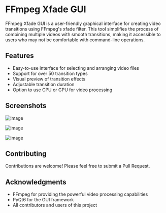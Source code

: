 # FFmpeg Xfade GUI

FFmpeg Xfade GUI is a user-friendly graphical interface for creating video transitions using FFmpeg's xfade filter. This tool simplifies the process of combining multiple videos with smooth transitions, making it accessible to users who may not be comfortable with command-line operations.

## Features

- Easy-to-use interface for selecting and arranging video files
- Support for over 50 transition types
- Visual preview of transition effects
- Adjustable transition duration
- Option to use CPU or GPU for video processing

## Screenshots

![image](https://github.com/user-attachments/assets/b687c977-12d4-4471-8191-54aa13869fa5)

![image](https://github.com/user-attachments/assets/ae324c96-cd11-43e3-a028-6c348443034b)

![image](https://github.com/user-attachments/assets/c40d3921-909d-462d-b4e9-a360c2d48120)

## Contributing

Contributions are welcome! Please feel free to submit a Pull Request.

## Acknowledgments

- FFmpeg for providing the powerful video processing capabilities
- PyQt6 for the GUI framework
- All contributors and users of this project

